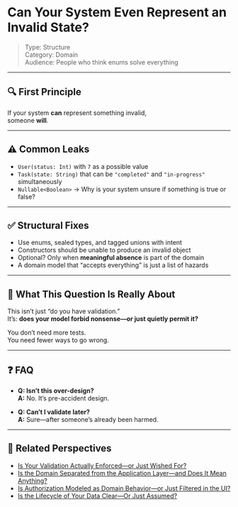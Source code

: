 # Can Your System Even Represent an Invalid State?

> Type: Structure  
> Category: Domain  
> Audience: People who think enums solve everything

---

## 🔍 First Principle

If your system **can** represent something invalid,  
someone **will**.

---

## ⚠️ Common Leaks

- `User(status: Int)` with `7` as a possible value  
- `Task(state: String)` that can be `"completed"` and `"in-progress"` simultaneously  
- `Nullable<Boolean>` → Why is your system unsure if something is true or false?

---

## ✅ Structural Fixes

- Use enums, sealed types, and tagged unions with intent  
- Constructors should be unable to produce an invalid object  
- Optional? Only when **meaningful absence** is part of the domain  
- A domain model that “accepts everything” is just a list of hazards

---

## 🧠 What This Question Is Really About

This isn’t just “do you have validation.”  
It’s: **does your model forbid nonsense—or just quietly permit it?**

You don’t need more tests.  
You need fewer ways to go wrong.

---

## ❓ FAQ

- **Q: Isn’t this over-design?**  
  **A:** No. It’s pre-accident design.

- **Q: Can’t I validate later?**  
  **A:** Sure—after someone’s already been harmed.

---

## 🔗 Related Perspectives

- [Is Your Validation Actually Enforced—or Just Wished For?](domain-validation.md)
- [Is the Domain Separated from the Application Layer—and Does It Mean Anything?](domain-separation.md)
- [Is Authorization Modeled as Domain Behavior—or Just Filtered in the UI?](domain-permissions.md)
- [Is the Lifecycle of Your Data Clear—Or Just Assumed?](../data/lifecycle-clarity.md)
